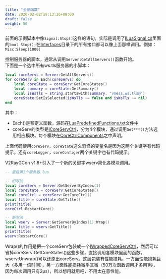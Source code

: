 ```yaml
---
title: "全部函数"
date: 2020-02-02T19:13:26+08:00
draft: false
weight: 50
---
```


前面的示例脚本中像`Signal:Stop()`这样的语句，实际是调用了[ILuaSignal.cs][1]里面的`bool Stop();`在[Interfaces][2]目录下的所有接口都可以像上面那样调用。例如：`Misc:Sleep(1000)`

控制服务器的脚本，通常从调用`Server:GetAllServers()`函数开始。  
下面是一个选中所有ws.tls服务器的小脚本：  
```lua
local coreServs = Server:GetAllServers()
for coreServ in Each(coreServs) do
    local coreState = coreServ:GetCoreStates()
    local summary = coreState:GetSummary()
    local isWsTls = string.startswith(summary, "vmess.ws.tls@")
    coreState:SetIsSelected(isWsTls ~= false and isWsTls ~= nil)
end
```
其中：  
 * Each()是预定义函数，源码在[LuaPredefinedFunctions.txt][4]文件中
 * coreServ的类型是[ICoreServCtrl][3]，分为4个模块，通过调用`Get***()`方法选用相应模块。每个模块在[CoreCtrlComponents][5]之中声明。

上面代码使用`coreServ`，`coreState`这么奇怪的变量名是因为这两个关键字有代码提示。还有`coreLogger`，`coreConfiger`两个关键字也有代码提示。  
  
V2RayGCon v1.8+引入了一个新的关键字wserv简化各模块调用。  
```lua
-- 重启第1个服务器.lua

-- 旧写法
local coreServ = Server:GetServerByIndex(1)
local coreState = coreServ:GetCoreStates()
local coreCtrl = coreServ:GetCoreCtrl()
local title = coreState:GetTitle()
print(title)
coreCtrl:RestartCore()

-- 新写法
local wserv = Server:GetServerByIndex(1):Wrap()
local title = wserv:GetTitle()
print(title)
wserv:RestartCore()
```
Wrap()的作用是把一个coreServ包装成一个[IWrappedCoreServCtrl](https://github.com/vrnobody/V2RayGCon/blob/master/VgcApis/Interfaces/IWrappedCoreServCtrl.cs)，然后可以省掉coreServ:GetCoreStates()这些步骤，直接调用各模块里面的函数。wserv:Unwrap()可以还原出coreServ。这层包装有性能损耗，一方面性能损耗巨大（多用一倍时间），另一方面性能损耗微乎其微（50万次函数调用才多用1秒，因为每次调用只有2μs），所以想用就用吧，不用太在意性能。  

[1]: https://github.com/vrnobody/V2RayGCon/blob/master/3rd/Luna/Interfaces/ILuaSignal.cs "ILuaSignal.cs"
[2]: https://github.com/vrnobody/V2RayGCon/tree/master/3rd/Luna/Interfaces "Interfaces"
[3]: https://github.com/vrnobody/V2RayGCon/blob/master/VgcApis/Interfaces/ICoreServCtrl.cs "ICoreServCtrl.cs"
[4]: https://github.com/vrnobody/V2RayGCon/blob/master/3rd/Luna/Resources/Files/LuaPredefinedFunctions.txt "LuaPredefinedFunctions.txt"
[5]: https://github.com/vrnobody/V2RayGCon/tree/master/VgcApis/Interfaces/CoreCtrlComponents "CoreCtrlComponents"